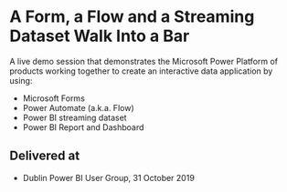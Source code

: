 # A Form, a Flow and a Streaming Dataset Walk Into a Bar  
A live demo session that demonstrates the Microsoft Power Platform of products working together to create an interactive data application by using:  

* Microsoft Forms
* Power Automate (a.k.a. Flow)
* Power BI streaming dataset
* Power BI Report and Dashboard

## Delivered at
* Dublin Power BI User Group, 31 October 2019

